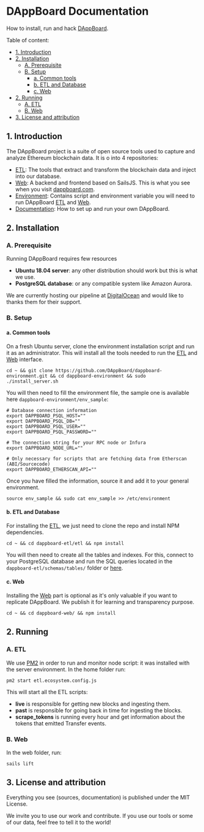 # DAppBoard Documentation
How to install, run and hack [DAppBoard](http://dappboard.com).

Table of content:
  * [1. Introduction](#1-introduction)
  * [2. Installation](#2-installation)
    + [A. Prerequisite](#a-prerequisite)
    + [B. Setup](#b-setup)
      - [a. Common tools](#a-common-tools)
      - [b. ETL and Database](#b-etl-and-database)
      - [c. Web](#c-web)
  * [2. Running](#2-running)
    + [A. ETL](#a-etl)
    + [B. Web](#b-web)
  * [3. License and attribution](#3-license-and-attribution)

## 1. Introduction

The DAppBoard project is a suite of open source tools used to capture and analyze Ethereum blockchain data. It is o into 4 repositories:
* [ETL](https://github.com/DAppBoard/dappboard-etl): The tools that extract and transform the blockchain data and inject into our database.
* [Web](https://github.com/DAppBoard/dappboard-web): A backend and frontend based on SailsJS. This is what you see when you visit [dappboard.com](http://dappboard.com).
* [Environment](https://github.com/DAppBoard/dappboard-environment): Contains script and environment variable you will need to run DAppBoard [ETL](https://github.com/DAppBoard/dappboard-etl) and [Web](https://github.com/DAppBoard/dappboard-web).
* [Documentation](https://github.com/DAppBoard/dappboard-documentation): How to set up and run your own DAppBoard.

## 2. Installation

### A. Prerequisite

Running DAppBoard requires few resources

* **Ubuntu 18.04 server**: any other distribution should work but this is what we use.
* **PostgreSQL database**: or any compatible system like Amazon Aurora.

We are currently hosting our pipeline at [DigitalOcean](http://digitalocean.com) and would like to thanks them for their support.


### B. Setup

#### a. Common tools

On a fresh Ubuntu server, clone the environment installation script and run it as an administrator. This will install all the tools needed to run the [ETL](https://github.com/DAppBoard/dappboard-etl) and [Web](https://github.com/DAppBoard/dappboard-web) interface.

``cd ~ && git clone https://github.com/DAppBoard/dappboard-environment.git && cd dappboard-environment && sudo ./install_server.sh``

You will then need to fill the environment file, the sample one is available here ```dappboard-environment/env_sample```:

```
# Database connection information
export DAPPBOARD_PSQL_HOST=""
export DAPPBOARD_PSQL_DB=""
export DAPPBOARD_PSQL_USER=""
export DAPPBOARD_PSQL_PASSWORD=""

# The connection string for your RPC node or Infura
export DAPPBOARD_NODE_URL=""

# Only necessary for scripts that are fetching data from Etherscan (ABI/Sourcecode)
export DAPPBOARD_ETHERSCAN_API=""
```

Once you have filled the information, source it and add it to your general environment.

```source env_sample && sudo cat env_sample >> /etc/environment```

#### b. ETL and Database

For installing the [ETL](https://github.com/DAppBoard/dappboard-etl), we just need to clone the repo and install NPM dependencies.

``cd ~ && cd dappboard-etl/etl && npm install``

You will then need to create all the tables and indexes. For this, connect to your PostgreSQL database and run the SQL queries located in the ```dappboard-etl/schemas/tables/``` folder or [here](https://github.com/DAppBoard/dappboard-etl/tree/master/schemas/tables).

#### c. Web

Installing the [Web](https://github.com/DAppBoard/dappboard-web) part is optional as it's only valuable if you want to replicate DAppBoard. We publish it for learning and transparency purpose.

 ``cd ~ && cd dappboard-web/ && npm install``

## 2. Running

### A. ETL

We use [PM2](http://pm2.keymetrics.io/) in order to run and monitor node script: it was installed with the server environment. In the home folder run:

```pm2 start etl.ecosystem.config.js```

This will start all the ETL scripts:
* **live** is responsible for getting new blocks and ingesting them.
* **past** is responsible for going back in time for ingesting the blocks.
* **scrape_tokens** is running every hour and get information about the tokens that emitted Transfer events.

### B. Web

In the web folder, run:

```sails lift```

## 3. License and attribution

Everything you see (sources, documentation) is published under the MIT License.

We invite you to use our work and contribute. If you use our tools or some of our data, feel free to tell it to the world!
